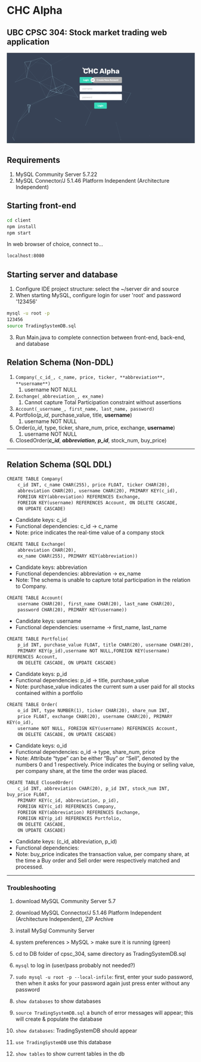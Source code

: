 # CHC Alpha

UBC CPSC 304: Stock market trading web application
---

![Alt text](./chcalphalogin.png?raw=true "Welcome to CHCAlpha")</br>

## Requirements
1. MySQL Community Server 5.7.22
2. MySQL Connector/J 5.1.46 Platform Independent (Architecture Independent)

## Starting front-end
```bash
cd client
npm install
npm start
```
In web browser of choice, connect to...
```bash
localhost:8080
```

## Starting server and database
1. Configure IDE project structure: select the ~/server dir and source
2. When starting MySQL, configure login for user 'root' and password '123456'

```bash
mysql -u root -p
123456
source TradingSystemDB.sql
```

3. Run Main.java to complete connection between front-end, back-end, and database


## **Relation Schema (Non-DDL)**

1. `Company(_c_id_, c_name, price, ticker, **abbreviation**, **username**)`
    1. username NOT NULL
2. `Exchange(_abbreviation_, ex_name)`
    1. Cannot capture Total Participation constraint without assertions
3. `Account(_username_, first_name, last_name, password)`
4. Portfolio(_p_id_, purchase_value, title, **username**)
    1. username NOT NULL
5. Order(_o_id_, type, ticker, share_num, price, exchange, **username**)
    1. username NOT NULL
6. ClosedOrder(**_c_id_**, **_abbreviation_**, **_p_id_**, stock_num, buy_price)


* * *

## **Relation Schema (SQL DDL)**

```
CREATE TABLE Company(
    c_id INT, c_name CHAR(255), price FLOAT, ticker CHAR(20),
    abbreviation CHAR(20), username CHAR(20), PRIMARY KEY(c_id),
    FOREIGN KEY(abbreviation) REFERENCES Exchange,
    FOREIGN KEY(username) REFERENCES Account, ON DELETE CASCADE,
    ON UPDATE CASCADE)
```

* Candidate keys: c_id
* Functional dependencies: c_id → c_name
* Note: price indicates the real-time value of a company stock

```
CREATE TABLE Exchange(
    abbreviation CHAR(20),
    ex_name CHAR(255), PRIMARY KEY(abbreviation))
```

* Candidate keys: abbreviation
* Functional dependencies: abbreviation → ex_name
* Note: The schema is unable to capture total participation in the relation to Company.

```
CREATE TABLE Account(
    username CHAR(20), first_name CHAR(20), last_name CHAR(20),
    password CHAR(20), PRIMARY KEY(username))
```

* Candidate keys: username
* Functional dependencies: username → first_name, last_name

```
CREATE TABLE Portfolio(
    p_id INT, purchase_value FLOAT, title CHAR(20), username CHAR(20),
    PRIMARY KEY(p_id),username NOT NULL,FOREIGN KEY(username) REFERENCES Account,
    ON DELETE CASCADE, ON UPDATE CASCADE)
```

* Candidate keys: p_id
* Functional dependencies: p_id → title, purchase_value
* Note: purchase_value indicates the current sum a user paid for all stocks contained within a portfolio

```
CREATE TABLE Order(
    o_id INT, type NUMBER(1), ticker CHAR(20), share_num INT,
    price FLOAT, exchange CHAR(20), username CHAR(20), PRIMARY KEY(o_id),
    username NOT NULL, FOREIGN KEY(username) REFERENCES Account,
    ON DELETE CASCADE, ON UPDATE CASCADE)
```

* Candidate keys: o_id
* Functional dependencies: o_id → type, share_num, price
* Note: Attribute “type” can be either “Buy” or “Sell”, denoted by the numbers 0 and 1 respectively. Price indicates the buying or selling value, per company share, at the time the order was placed.

```
CREATE TABLE ClosedOrder(
    c_id INT, abbreviation CHAR(20), p_id INT, stock_num INT, buy_price FLOAT,
    PRIMARY KEY(c_id, abbreviation, p_id),
    FOREIGN KEY(c_id) REFERENCES Company,
    FOREIGN KEY(abbreviation) REFERENCES Exchange,
    FOREIGN KEY(p_id) REFERENCES Portfolio,
    ON DELETE CASCADE,
    ON UPDATE CASCADE)
```

* Candidate keys: (c_id, abbreviation, p_id)
* Functional dependencies:
* Note: buy_price indicates the transaction value, per company share, at the time a Buy order and Sell order were respectively matched and processed.


---
### Troubleshooting
1. download MySQL Community Server 5.7
2. download MySQL Connector/J 5.1.46 Platform Independent (Architecture Independent), ZIP Archive
3. install MySql Community Server
4. system preferences > MySQL > make sure it is running (green)
5. cd to DB folder of cpsc_304, same directory as TradingSystemDB.sql

6. `mysql` to log in (user/pass probably not needed?)
7. `sudo mysql -u root -p --local-infile`: first, enter your sudo password, then when it asks for your password again just press enter without any password
8. `show databases` to show databases

9. `source TradingSystemDB.sql` a bunch of error messages will appear; this will create & populate the database
10. `show databases`: TradingSystemDB should appear
11. `use TradingSystemDB` use this database
12. `show tables` to show current tables in the db
